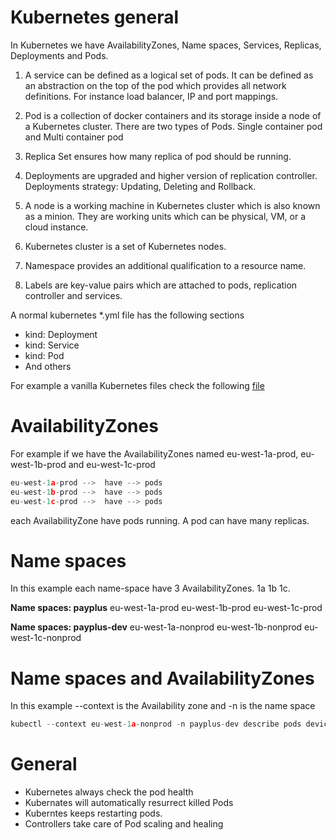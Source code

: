 
Kubernetes general
==================

In Kubernetes we have AvailabilityZones, Name spaces, Services, Replicas, Deployments and Pods.

1) A service can be defined as a logical set of pods. It can be defined as an abstraction on the top of the pod which provides all network definitions.  For instance load balancer, IP  and port mappings. 

2) Pod is a collection of docker containers and its storage inside a node of a Kubernetes cluster. There are two types of Pods. Single container pod and Multi container pod

3) Replica Set ensures how many replica of pod should be running. 

4) Deployments are upgraded and higher version of replication controller. Deployments strategy:  Updating, Deleting and Rollback.

5) A node is a working machine in Kubernetes cluster which is also known as a minion. They are working units which can be physical, VM, or a cloud instance.

6) Kubernetes cluster is a set of Kubernetes nodes.

7) Namespace provides an additional qualification to a resource name. 

8) Labels are key-value pairs which are attached to pods, replication controller and services.

A normal kubernetes *.yml file  has the following sections 

* kind: Deployment 
* kind: Service
* kind: Pod
* And others

For example a  vanilla Kubernetes files check the following [file](https://github.com/jaegertracing/jaeger-kubernetes/blob/master/production-elasticsearch/elasticsearch.yml "file")


AvailabilityZones
==================
For example if we have the AvailabilityZones named eu-west-1a-prod, eu-west-1b-prod and eu-west-1c-prod

```cpp
eu-west-1a-prod -->  have --> pods
eu-west-1b-prod -->  have --> pods
eu-west-1c-prod -->  have --> pods

```
each AvailabilityZone have pods running. A pod can have many replicas.

Name spaces
============
In this example  each name-space have 3  AvailabilityZones. 1a 1b 1c.

**Name spaces: payplus**
                eu-west-1a-prod
                eu-west-1b-prod
                eu-west-1c-prod

**Name spaces: payplus-dev**
                eu-west-1a-nonprod
                eu-west-1b-nonprod
                eu-west-1c-nonprod


Name spaces and AvailabilityZones
===================================
In this example --context is the Availability zone  and -n is the name space

```cpp
kubectl --context eu-west-1a-nonprod -n payplus-dev describe pods device-service-58c65d99f8-7gjm5

```


General
========
* Kubernetes always check the pod health 
* Kubernates will automatically resurrect killed Pods 
* Kuberntes keeps restarting pods.
* Controllers take care of Pod scaling and healing

